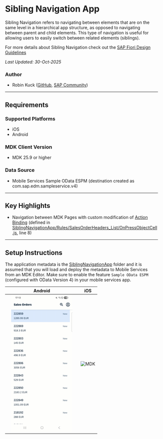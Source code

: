 # Sibling Navigation App
Sibling Navigation refers to navigating between elements that are on the same level in a hierarchical app structure, as opposed to navigating between parent and child elements. This type of navigation is useful for allowing users to easily switch between related elements (siblings).

For more details about Sibling Navigation check out the [SAP Fiori Design Guidelines](https://experience.sap.com/fiori-design-ios/article/siblingnavigation/)

*Last Updated: 30-Oct-2025*

### Author
* Robin Kuck ([GitHub](https://github.com/robinkuck), [SAP Community](https://community.sap.com/t5/user/viewprofilepage/user-id/16438))

***

## Requirements

### Supported Platforms

* iOS
* Android

### MDK Client Version

* MDK 25.9 or higher

### Data Source

* Mobile Services Sample OData ESPM (destination created as com.sap.edm.sampleservice.v4)

***

## Key Highlights

* Navigation between MDK Pages with custom modification of [Action Binding](https://help.sap.com/doc/f53c64b93e5140918d676b927a3cd65b/Cloud/en-US/docs-en/guides/getting-started/mdk/development/action-binding-and-result.html#action-binding) (defined in [SiblingNavigationApp/Rules/SalesOrderHeaders_List/OnPressObjectCell.js](SiblingNavigationApp/Rules/SalesOrderHeaders_List/OnPressObjectCell.js), line 8) 

***

## Setup Instructions

The application metadata is the [SiblingNavigationApp](SiblingNavigationApp) folder and it is assumed that you will load and deploy the metadata to Mobile Services from an MDK Editor. Make sure to enable the feature `Sample OData ESPM` (configured with OData Version 4) in your mobile services app.

| Android | iOS |
| --- | --- |
| <img src="./Screenshots/android.gif" alt="MDK" width="228" style="max-height:450px; object-fit:contain;" /> | <img src="./Screenshots/ios.gif" alt="MDK" width="228" style="max-height:450px; object-fit:contain;" /> |